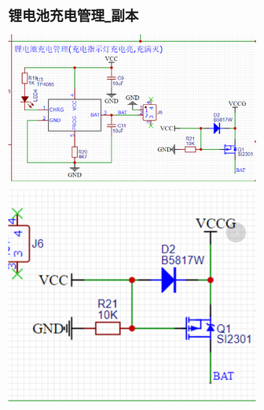 # 锂电池充电管理\_副本

![](image/1a846aaf83ef9ff3e4c1e8f72037b3a_rdJMDRnW62.png)

![](image/9a953ea74f1b8da206960f19a385204_wiqGY3yxDO.png)
